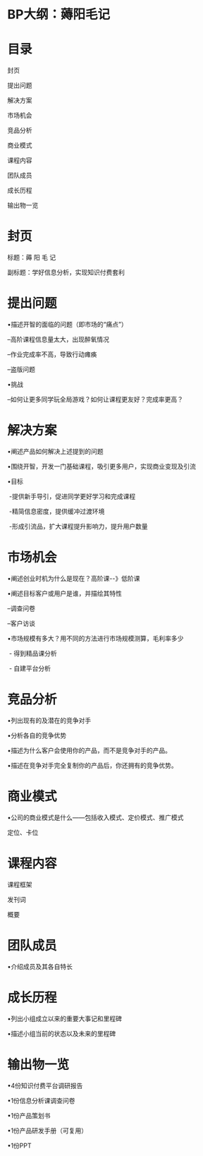 # BP大纲：薅阳毛记

# 目录

封页

提出问题

解决方案

市场机会

竞品分析

商业模式

课程内容

团队成员

成长历程

输出物一览

# 封页

标题：薅 阳 毛 记

副标题：学好信息分析，实现知识付费套利

# 提出问题

•描述开智的面临的问题（即市场的“痛点”）

–高阶课程信息量太大，出现醉氧情况

–作业完成率不高，导致行动瘫痪

–盗版问题

•挑战

–如何让更多同学玩全局游戏？如何让课程更友好？完成率更高？

# 解决方案

•阐述产品如何解决上述提到的问题

•围绕开智，开发一门基础课程，吸引更多用户，实现商业变现及引流

•目标

​	-提供新手导引，促进同学更好学习和完成课程

​	-精简信息密度，提供缓冲过渡环境

​	-形成引流品，扩大课程提升影响力，提升用户数量

# 市场机会

•阐述创业时机为什么是现在？高阶课--》低阶课

•阐述目标客户或用户是谁，并描绘其特性

–调查问卷

–客户访谈

•市场规模有多大？用不同的方法进行市场规模测算，毛利率多少

​      \- 得到精品课分析

​      \- 自建平台分析

# 竞品分析

•列出现有的及潜在的竞争对手

•分析各自的竞争优势

•描述为什么客户会使用你的产品，而不是竞争对手的产品。

•描述在竞争对手完全复制你的产品后，你还拥有的竞争优势。

# 商业模式

•公司的商业模式是什么——包括收入模式、定价模式、推广模式

定位、卡位

# 课程内容

课程框架

发刊词

概要

# 团队成员

•介绍成员及其各自特长

# 成长历程

•列出小组成立以来的重要大事记和里程碑

•描述小组当前的状态以及未来的里程碑

# 输出物一览

•4份知识付费平台调研报告

•1份信息分析课调查问卷

•1份产品策划书

•1份产品研发手册（可复用）

•1份PPT
